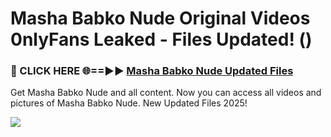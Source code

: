 # Masha Babko Nude Original Videos 0nlyFans Leaked - Files Updated! ()

<h3>🔴 CLICK HERE 🌐==►► <a href="https://tinyurl.com/2p9ay9w9" rel="nofollow">Masha Babko Nude Updated Files</a></h3>

Get Masha Babko Nude and all content. Now you can access all videos and pictures of Masha Babko Nude. New Updated Files 2025!

[![](https://i.imgur.com/KQgVmj3.gif)](https://tinyurl.com/2p9ay9w9)
